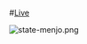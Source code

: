 
#[Live](joshuapena.me/react-state)

![state-menjo.png](https://i.postimg.cc/Jh03yq5J/state-menjo.png)
